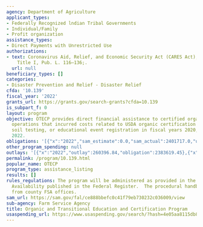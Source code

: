 ```yaml
---
agency: Department of Agriculture
applicant_types:
- Federally Recognized lndian Tribal Governments
- Individual/Family
- Profit organization
assistance_types:
- Direct Payments with Unrestricted Use
authorizations:
- text: Coronavirus Aid, Relief, and Economic Security Act (CARES Act), Division B,
    Title I, Pub. L. 116–136;.
  url: null
beneficiary_types: []
categories:
- Disaster Prevention and Relief - Disaster Relief
cfda: '10.139'
fiscal_year: '2022'
grants_url: https://grants.gov/search-grants?cfda=10.139
is_subpart_f: 0
layout: program
objective: OTECP provides direct financial assistance to certified organic and transitional
  operations that incurred costs related to USDA organic certification or renewal,
  soil testing, or educational event registration in fiscal years 2020, 2021, and
  2022.
obligations: '[{"x":"2022","sam_estimate":0.0,"sam_actual":2401717.0,"usa_spending_actual":2383619.45},{"x":"2023","sam_estimate":908949.0,"sam_actual":0.0,"usa_spending_actual":868665.66},{"x":"2024","sam_estimate":0.0,"sam_actual":0.0,"usa_spending_actual":4750.55}]'
other_program_spending: null
outlays: '[{"x":"2022","outlay":260396.84,"obligation":2383619.45},{"x":"2023","outlay":868309.9,"obligation":868665.66},{"x":"2024","outlay":3293.0,"obligation":4750.55}]'
permalink: /program/10.139.html
popular_name: OTECP
program_type: assistance_listing
results: []
rules_regulations: The program will be administered as provided in the Notice of Funds
  Availability published in the Federal Register.  The procedural handbook is available
  from county FSA offices.
sam_url: https://sam.gov/fal/ce888bbefc0c41f79eb730232c036009/view
sub-agency: Farm Service Agency
title: Organic and Transitional Education and Certification Program
usaspending_url: https://www.usaspending.gov/search/?hash=4e05aa8115db8eacf566c8ce7abcba0c
---
```

